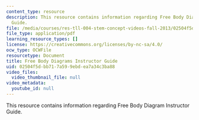 ```yaml
---
content_type: resource
description: This resource contains information regarding Free Body Diagram Instructor
  Guide.
file: /media/courses/res-tll-004-stem-concept-videos-fall-2013/02504f5dbb717a599ebdea7a34c3ba88_MITRES_TLL-004F13_FBD_IG.pdf
file_type: application/pdf
learning_resource_types: []
license: https://creativecommons.org/licenses/by-nc-sa/4.0/
ocw_type: OCWFile
resourcetype: Document
title: Free Body Diagrams Instructor Guide
uid: 02504f5d-bb71-7a59-9ebd-ea7a34c3ba88
video_files:
  video_thumbnail_file: null
video_metadata:
  youtube_id: null
---
```

This resource contains information regarding Free Body Diagram Instructor Guide.